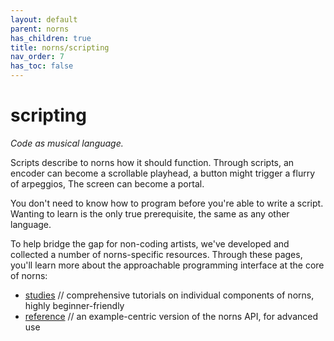 ```yaml
---
layout: default
parent: norns
has_children: true
title: norns/scripting
nav_order: 7
has_toc: false
---
```


# scripting

*Code as musical language.*

Scripts describe to norns how it should function. Through scripts, an encoder can become a scrollable playhead, a button might trigger a flurry of arpeggios, The screen can become a portal.

You don't need to know how to program before you're able to write a script. Wanting to learn is the only true prerequisite, the same as any other language. 

To help bridge the gap for non-coding artists, we've developed and collected a number of norns-specific resources. Through these pages, you'll learn more about the approachable programming interface at the core of norns:

- [studies](../studies) // comprehensive tutorials on individual components of norns, highly beginner-friendly
- [reference](../reference) // an example-centric version of the norns API, for advanced use
